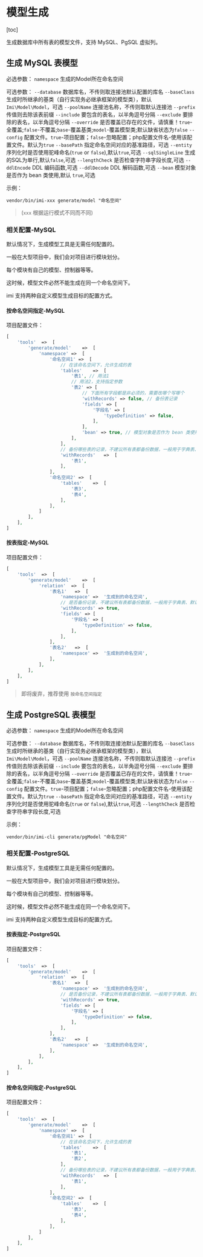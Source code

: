 # 模型生成

[toc]

生成数据库中所有表的模型文件，支持 MySQL、PgSQL 虚拟列。

## 生成 MySQL 表模型

必选参数：
`namespace` 生成的Model所在命名空间

可选参数：
`--database` 数据库名，不传则取连接池默认配置的库名
`--baseClass` 生成时所继承的基类（自行实现务必继承框架的模型类），默认`Imi\Model\Model`，可选
`--poolName` 连接池名称，不传则取默认连接池
`--prefix` 传值则去除该表前缀
`--include` 要包含的表名，以半角逗号分隔
`--exclude` 要排除的表名，以半角逗号分隔
`--override` 是否覆盖已存在的文件，请慎重！`true`-全覆盖;`false`-不覆盖;`base`-覆盖基类;`model`-覆盖模型类;默认缺省状态为`false`
`--config` 配置文件。`true`-项目配置；`false`-忽略配置；php配置文件名-使用该配置文件。默认为`true`
`--basePath` 指定命名空间对应的基准路径，可选
`--entity` 序列化时是否使用驼峰命名(`true` or `false`),默认`true`,可选
`--sqlSingleLine` 生成的SQL为单行,默认`false`,可选
`--lengthCheck` 是否检查字符串字段长度,可选
`--ddlEncode` DDL 编码函数,可选
`--ddlDecode` DDL 解码函数,可选
`--bean` 模型对象是否作为 bean 类使用,默认 `true`,可选

示例：

```shell
vendor/bin/imi-xxx generate/model "命名空间"
```

> (`xxx` 根据运行模式不同而不同)

### 相关配置-MySQL

默认情况下，生成模型工具是无需任何配置的。

一般在大型项目中，我们会对项目进行模块划分。

每个模块有自己的模型、控制器等等。

这时候，模型文件必然不能生成在同一个命名空间下。

imi 支持两种自定义模型生成目标的配置方式。

#### 按命名空间指定-MySQL

项目配置文件：

```php
[
    'tools'  =>  [
        'generate/model'    =>  [
            'namespace' =>  [
                '命名空间1' =>  [
                    // 在该命名空间下，允许生成的表
                    'tables'    =>  [
                        '表1', // 用法1
                        // 用法2，支持指定参数
                        '表2' => [
                            // 下面所有字段都是非必须的，需要改哪个写哪个
                            'withRecords' => false, // 备份表记录
                            'fields' => [
                                '字段名' => [
                                    'typeDefinition' => false,
                                ],
                            ],
                            'bean' => true, // 模型对象是否作为 bean 类使用
                        ],
                    ],
                    // 备份哪些表的记录，不建议所有表都备份数据，一般用于字典表、默认数据等情况，即将废弃，推荐在 tables 中配置
                    'withRecords'   =>  [
                        '表1',
                    ],
                ],
                '命名空间2' =>  [
                    'tables'    =>  [
                        '表3',
                        '表4',
                    ],
                ],
            ]
        ],
    ],
]
```

#### 按表指定-MySQL

项目配置文件：

```php
[
    'tools'  =>  [
        'generate/model'    =>  [
            'relation'  =>  [
                '表名1'   =>  [
                    'namespace' =>  '生成到的命名空间',
                    // 是否备份记录，不建议所有表都备份数据，一般用于字典表、默认数据等情况
                    'withRecords' => true,
                    'fields' => [
                        '字段名' => [
                            'typeDefinition' => false,
                        ],
                    ],
                ],
                '表名2'   =>  [
                    'namespace' =>  '生成到的命名空间',
                ],
            ],
        ],
    ],
]
```

> 即将废弃，推荐使用 `按命名空间指定`

## 生成 PostgreSQL 表模型

必选参数：
`namespace` 生成的Model所在命名空间

可选参数：
`--database` 数据库名，不传则取连接池默认配置的库名
`--baseClass` 生成时所继承的基类（自行实现务必继承框架的模型类），默认`Imi\Model\Model`，可选
`--poolName` 连接池名称，不传则取默认连接池
`--prefix` 传值则去除该表前缀
`--include` 要包含的表名，以半角逗号分隔
`--exclude` 要排除的表名，以半角逗号分隔
`--override` 是否覆盖已存在的文件，请慎重！`true`-全覆盖;`false`-不覆盖;`base`-覆盖基类;`model`-覆盖模型类;默认缺省状态为`false`
`--config` 配置文件。`true`-项目配置；`false`-忽略配置；php配置文件名-使用该配置文件。默认为`true`
`--basePath` 指定命名空间对应的基准路径，可选
`--entity` 序列化时是否使用驼峰命名(`true` or `false`),默认`true`,可选
`--lengthCheck` 是否检查字符串字段长度,可选

示例：

```shell
vendor/bin/imi-cli generate/pgModel "命名空间"
```

### 相关配置-PostgreSQL

默认情况下，生成模型工具是无需任何配置的。

一般在大型项目中，我们会对项目进行模块划分。

每个模块有自己的模型、控制器等等。

这时候，模型文件必然不能生成在同一个命名空间下。

imi 支持两种自定义模型生成目标的配置方式。

#### 按表指定-PostgreSQL

项目配置文件：

```php
[
    'tools'  =>  [
        'generate/model'    =>  [
            'relation'  =>  [
                '表名1'   =>  [
                    'namespace' =>  '生成到的命名空间',
                    // 是否备份记录，不建议所有表都备份数据，一般用于字典表、默认数据等情况
                    'withRecords' => true,
                    'fields' => [
                        '字段名' => [
                            'typeDefinition' => false,
                        ],
                    ],
                ],
                '表名2'   =>  [
                    'namespace' =>  '生成到的命名空间',
                ],
            ],
        ],
    ],
]
```

#### 按命名空间指定-PostgreSQL

项目配置文件：

```php
[
    'tools'  =>  [
        'generate/model'    =>  [
            'namespace' =>  [
                '命名空间1' =>  [
                    // 在该命名空间下，允许生成的表
                    'tables'    =>  [
                        '表1',
                        '表2',
                    ],
                    // 备份哪些表的记录，不建议所有表都备份数据，一般用于字典表、默认数据等情况
                    'withRecords'   =>  [
                        '表1',
                    ],
                ],
                '命名空间2' =>  [
                    'tables'    =>  [
                        '表3',
                        '表4',
                    ],
                ],
            ]
        ],
    ],
]
```
